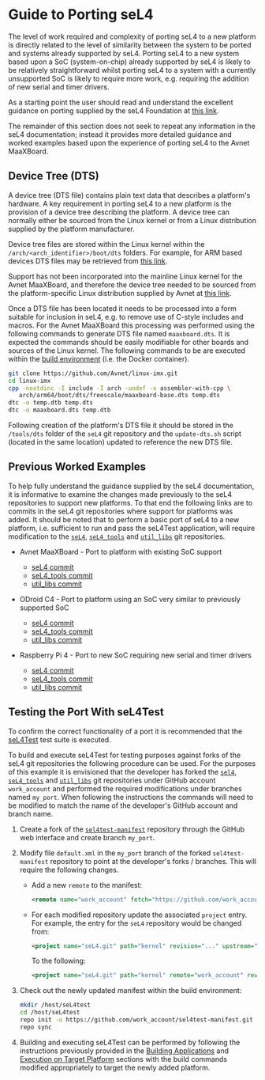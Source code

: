 # Guide to Porting seL4

The level of work required and complexity of porting seL4 to a new platform is directly related to the level of similarity between the system to be ported and systems already supported by seL4. Porting seL4 to a new system based upon a SoC (system-on-chip) already supported by seL4 is likely to be relatively straightforward whilst porting seL4 to a system with a currently unsupported SoC is likely to require more work, e.g. requiring the addition of new serial and timer drivers.

As a starting point the user should read and understand the excellent guidance on porting supplied by the seL4 Foundation at [this link](https://docs.sel4.systems/projects/sel4/porting.html).

The remainder of this section does not seek to repeat any information in the seL4 documentation; instead it provides more detailed guidance and worked examples based upon the experience of porting seL4 to the Avnet MaaXBoard.

## Device Tree (DTS)

A device tree (DTS file) contains plain text data that describes a platform's hardware. A key requirement in porting seL4 to a new platform is the provision of a device tree describing the platform. A device tree can normally either be sourced from the Linux kernel or from a Linux distribution supplied by the platform manufacturer.

Device tree files are stored within the Linux kernel within the `/arch/<arch_identifier>/boot/dts` folders. For example, for ARM based devices DTS files may be retrieved from [this link](https://github.com/torvalds/linux/tree/master/arch/arm/boot/dts).

Support has not been incorporated into the mainline Linux kernel for the Avnet MaaXBoard, and therefore the device tree needed to be sourced from the platform-specific Linux distribution supplied by Avnet at [this link](https://github.com/Avnet/linux-imx/blob/maaxboard_5.4.24_2.1.0/arch/arm64/boot/dts/freescale/maaxboard-base.dts).

Once a DTS file has been located it needs to be processed into a form suitable for inclusion in seL4, e.g. to remove use of C-style includes and macros. For the Avnet MaaXBoard this processing was performed using the following commands to generate DTS file named `maaxboard.dts`. It is expected the commands should be easily modifiable for other boards and sources of the Linux kernel. The following commands to be are executed within the [build environment](../build_environment_setup.md) (i.e. the Docker container).

```sh
git clone https://github.com/Avnet/linux-imx.git
cd linux-imx
cpp -nostdinc -I include -I arch -undef -x assembler-with-cpp \
   arch/arm64/boot/dts/freescale/maaxboard-base.dts temp.dts
dtc -o temp.dtb temp.dts
dtc -o maaxboard.dts temp.dtb
```

Following creation of the platform's DTS file it should be stored in the `/tools/dts` folder of the `seL4` git repository and the `update-dts.sh` script (located in the same location) updated to reference the new DTS file.

## Previous Worked Examples

To help fully understand the guidance supplied by the seL4 documentation, it is informative to examine the changes made previously to the seL4 repositories to support new platforms. To that end the following links are to commits in the seL4 git repositories where support for platforms was added. It should be noted that to perform a basic port of seL4 to a new platform, i.e. sufficient to run and pass the seL4Test application, will require modification to the [`seL4`](https://github.com/seL4/seL4), [`seL4_tools`](https://github.com/seL4/seL4_tools) and [`util_libs`](https://github.com/seL4/util_libs) git repositories.

- Avnet MaaXBoard - Port to platform with existing SoC support
  - [seL4 commit](https://github.com/seL4/seL4/commit/55fde27e103d7d4a3eda5eba2bf70fc4234b7e8f)
  - [seL4_tools commit](https://github.com/seL4/seL4_tools/commit/2f15ba2dc6a08c30b74c722b0673131d2aab32ac)
  - [util_libs commit](https://github.com/seL4/util_libs/commit/73d4ccaeca68dcda83eda49245d774cab73480c0)

- ODroid C4 - Port to platform using an SoC very similar to previously supported SoC
  - [seL4 commit](https://github.com/seL4/seL4/commit/76b1de0670fc09df279883be570f4a518bad4745)
  - [seL4_tools commit](https://github.com/seL4/seL4_tools/commit/83c1891fb007c945e61d04887e49dd1a82eb9b69)
  - [util_libs commit](https://github.com/seL4/util_libs/commit/8ed42ff66c586ab2b6dc32f678e00764453754f0)

- Raspberry Pi 4 - Port to new SoC requiring new serial and timer drivers
  - [seL4 commit](https://github.com/seL4/seL4/commit/2a0e5a2a1fbbb6706e79cf12d0efd7f1004b3389)
  - [seL4_tools commit](https://github.com/seL4/seL4_tools/commit/f086b4b818d51519a6d00f6934d97c2a3a834cbe)
  - [util_libs commit](https://github.com/seL4/util_libs/commit/b6f99879e59950f39ee35472ab15eac1efb0f139)

## Testing the Port With seL4Test

To confirm the correct functionality of a port it is recommended that the [seL4Test](https://docs.sel4.systems/projects/sel4test/) test suite is executed.

To build and execute seL4Test for testing purposes against forks of the seL4 git repositories the following procedure can be used. For the purposes of this example it is envisioned that the developer has forked the [`sel4`](https://github.com/seL4/seL4), [`seL4_tools`](https://github.com/seL4/seL4_tools) and [`util_libs`](https://github.com/seL4/util_libs) git repositories under GitHub account `work_account` and performed the required modifications under branches named `my_port`. When following the instructions the commands will need to be modified to match the name of the developer's GitHub account and branch name.

1. Create a fork of the [`sel4test-manifest`](https://github.com/seL4/sel4test-manifest) repository through the GitHub web interface and create branch `my_port`.

2. Modify file `default.xml` in the `my_port` branch of the forked `sel4test-manifest` repository to point at the developer's forks / branches. This will require the following changes.

   - Add a new `remote` to the manifest:

        ```xml
        <remote name="work_account" fetch="https://github.com/work_account"/>
        ```

   - For each modified repository update the associated `project` entry. For example, the entry for the `seL4` repository would be changed from:

        ```xml
        <project name="seL4.git" path="kernel" revision="..." upstream="master" dest-branch="master"/>
        ```

      To the following:

        ```xml
        <project name="seL4.git" path="kernel" remote="work_account" revision="my_port" upstream="my_port" dest-branch="my_port"/>
        ```

3. Check out the newly updated manifest within the build environment:

    ```sh
    mkdir /host/seL4test
    cd /host/seL4test
    repo init -u https://github.com/work_account/sel4test-manifest.git -b my_port
    repo sync
    ```

4. Building and executing seL4Test can be performed by following the instructions previously provided in the [Building Applications](../building_applications.md) and [Execution on Target Platform](../execution_on_target_platform.md) sections with the build commands modified appropriately to target the newly added platform.
